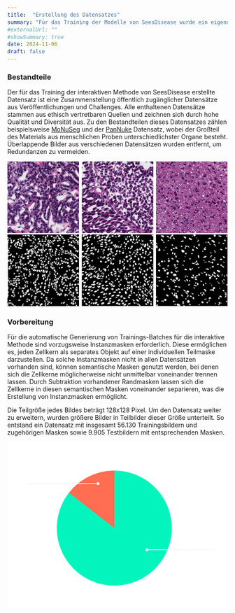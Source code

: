 ```yaml
---
title:  "Erstellung des Datensatzes"
summary: "Für das Training der Modelle von SeesDisease wurde ein eigener Datensatz erstellt, der viele Gewebestrukturen präzise abdeckt."
#externalUrl: ""
#showSummary: true
date: 2024-11-06
draft: false
---
```


### Bestandteile

Der für das Training der interaktiven Methode von SeesDisease erstellte Datensatz ist eine Zusammenstellung öffentlich zugänglicher Datensätze aus Veröffentlichungen und Challenges. Alle enthaltenen Datensätze stammen aus ethisch vertretbaren Quellen und zeichnen sich durch hohe Qualität und Diversität aus. Zu den Bestandteilen dieses Datensatzes zählen beispielsweise [MoNuSeg](https://ieeexplore.ieee.org/document/8880654) und der [PanNuke](https://arxiv.org/pdf/2003.10778v7) Datensatz, wobei der Großteil des Materials aus menschlichen Proben unterschiedlichster Organe besteht. Überlappende Bilder aus verschiedenen Datensätzen wurden entfernt, um Redundanzen zu vermeiden.

![Bild und korrespondierende Maske im MoNuseg-Datensatz](images/MoNuSeg.png)  

### Vorbereitung

Für die automatische Generierung von Trainings-Batches für die interaktive Methode sind vorzugsweise Instanzmasken erforderlich. Diese ermöglichen es, jeden Zellkern als separates Objekt auf einer individuellen Teilmaske darzustellen. Da solche Instanzmasken nicht in allen Datensätzen vorhanden sind, können semantische Masken genutzt werden, bei denen sich die Zellkerne möglicherweise nicht unmittelbar voneinander trennen lassen. Durch Subtraktion vorhandener Randmasken lassen sich die Zellkerne in diesen semantischen Masken voneinander separieren, was die Erstellung von Instanzmasken ermöglicht.

Die Teilgröße jedes Bildes beträgt 128x128 Pixel. Um den Datensatz weiter zu erweitern, wurden größere Bilder in Teilbilder dieser Größe unterteilt. So entstand ein Datensatz mit insgesamt 56.130 Trainingsbildern und zugehörigen Masken sowie 9.905 Testbildern mit entsprechenden Masken.

![Train/Test-Aufteilung](images/data_chart.png)  
